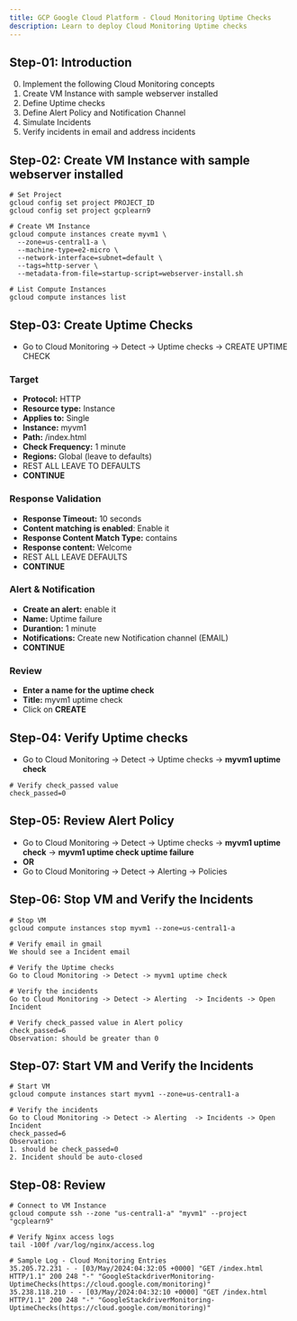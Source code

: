 ```yaml
---
title: GCP Google Cloud Platform - Cloud Monitoring Uptime Checks
description: Learn to deploy Cloud Monitoring Uptime checks
---
```


## Step-01: Introduction
0. Implement the following Cloud Monitoring concepts
1. Create VM Instance with sample webserver installed
2. Define Uptime checks
3. Define Alert Policy and Notification Channel
4. Simulate Incidents
5. Verify incidents in email and address incidents

## Step-02: Create VM Instance with sample webserver installed
```t
# Set Project
gcloud config set project PROJECT_ID
gcloud config set project gcplearn9

# Create VM Instance
gcloud compute instances create myvm1 \
  --zone=us-central1-a \
  --machine-type=e2-micro \
  --network-interface=subnet=default \
  --tags=http-server \
  --metadata-from-file=startup-script=webserver-install.sh 

# List Compute Instances
gcloud compute instances list   
```
## Step-03: Create Uptime Checks
- Go to Cloud Monitoring -> Detect -> Uptime checks -> CREATE UPTIME CHECK
### Target
- **Protocol:** HTTP
- **Resource type:** Instance
- **Applies to:** Single
- **Instance:** myvm1 
- **Path:** /index.html
- **Check Frequency:** 1 minute
- **Regions:** Global (leave to defaults)
- REST ALL LEAVE TO DEFAULTS
- **CONTINUE**
### Response Validation
- **Response Timeout:** 10 seconds
- **Content matching is enabled**: Enable it
- **Response Content Match Type:** contains
- **Response content:** Welcome
- REST ALL LEAVE DEFAULTS
- **CONTINUE**
### Alert & Notification
- **Create an alert:** enable it
- **Name:** Uptime failure
- **Durantion:** 1 minute
- **Notifications:** Create new Notification channel (EMAIL)
- **CONTINUE**
### Review 
- **Enter a name for the uptime check**
- **Title:** myvm1 uptime check
- Click on **CREATE**

## Step-04: Verify Uptime checks
- Go to Cloud Monitoring -> Detect -> Uptime checks -> **myvm1 uptime check**
```t
# Verify check_passed value
check_passed=0
```

## Step-05: Review Alert Policy
- Go to Cloud Monitoring -> Detect -> Uptime checks -> **myvm1 uptime check** -> **myvm1 uptime check uptime failure**
- **OR**
- Go to Cloud Monitoring -> Detect -> Alerting -> Policies


## Step-06: Stop VM and Verify the Incidents
```t
# Stop VM
gcloud compute instances stop myvm1 --zone=us-central1-a

# Verify email in gmail
We should see a Incident email

# Verify the Uptime checks
Go to Cloud Monitoring -> Detect -> myvm1 uptime check 

# Verify the incidents
Go to Cloud Monitoring -> Detect -> Alerting  -> Incidents -> Open Incident

# Verify check_passed value in Alert policy
check_passed=6
Observation: should be greater than 0
```

## Step-07: Start VM and Verify the Incidents
```t
# Start VM
gcloud compute instances start myvm1 --zone=us-central1-a

# Verify the incidents
Go to Cloud Monitoring -> Detect -> Alerting  -> Incidents -> Open Incident
check_passed=6
Observation: 
1. should be check_passed=0
2. Incident should be auto-closed
```

## Step-08: Review
```t
# Connect to VM Instance
gcloud compute ssh --zone "us-central1-a" "myvm1" --project "gcplearn9"

# Verify Nginx access logs
tail -100f /var/log/nginx/access.log

# Sample Log - Cloud Monitoring Entries
35.205.72.231 - - [03/May/2024:04:32:05 +0000] "GET /index.html HTTP/1.1" 200 248 "-" "GoogleStackdriverMonitoring-UptimeChecks(https://cloud.google.com/monitoring)"
35.238.118.210 - - [03/May/2024:04:32:10 +0000] "GET /index.html HTTP/1.1" 200 248 "-" "GoogleStackdriverMonitoring-UptimeChecks(https://cloud.google.com/monitoring)"
```
